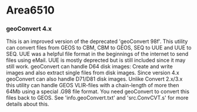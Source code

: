 # Area6510

### geoConvert 4.x
This is an improved version of the deprecated 'geoConvert 98f'. This utility can convert files from GEOS to CBM, CBM to GEOS, SEQ to UUE and UUE to SEQ. UUE was a helpful file format in the beginnings of the internet to send files using eMail. UUE is mostly deprected but is still included since it may still work.
geoConvert can handle D64 disk images: Create and write images and also extract single files from disk images. Since version 4.x geoConvert can also handle D71/D81 disk images.
Unlike Convert 2.x/3.x this utility can handle GEOS VLIR-files with a chain-length of more then 64Mb using a special .G98 file format. You need geoConvert to convert this files back to GEOS. See 'info.geoConvert.txt' and 'src.ConvCVT.s' for more details about this.
